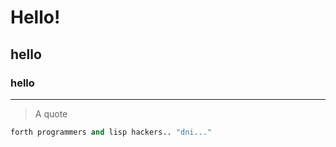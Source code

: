 # Hello!
## hello
### hello

---

> A quote

```python
forth programmers and lisp hackers.. "dni..."
```

